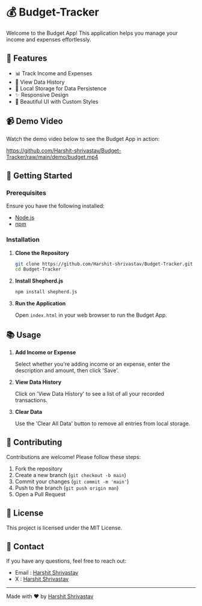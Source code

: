 # 💰 Budget-Tracker

Welcome to the Budget App! This application helps you manage your income and expenses effortlessly.

## 🌟 Features

- 📊 Track Income and Expenses
- 📆 View Data History
- 💾 Local Storage for Data Persistence
- ✨ Responsive Design
- 🎨 Beautiful UI with Custom Styles

## 📹 Demo Video

Watch the demo video below to see the Budget App in action:

https://github.com/Harshit-shrivastav/Budget-Tracker/raw/main/demo/budget.mp4

## 🚀 Getting Started

### Prerequisites

Ensure you have the following installed:

- [Node.js](https://nodejs.org/)
- [npm](https://www.npmjs.com/)

### Installation

1. **Clone the Repository**

    ```sh
    git clone https://github.com/Harshit-shrivastav/Budget-Tracker.git
    cd Budget-Tracker
    ```

2. **Install Shepherd.js**

    ```sh
    npm install shepherd.js
    ```

3. **Run the Application**

    Open `index.html` in your web browser to run the Budget App.

## 📚 Usage

1. **Add Income or Expense**

    Select whether you're adding income or an expense, enter the description and amount, then click 'Save'.

2. **View Data History**

    Click on 'View Data History' to see a list of all your recorded transactions.

3. **Clear Data**

    Use the 'Clear All Data' button to remove all entries from local storage.

## 👥 Contributing

Contributions are welcome! Please follow these steps:

1. Fork the repository
2. Create a new branch (`git checkout -b main`)
3. Commit your changes (`git commit -m 'main'`)
4. Push to the branch (`git push origin man`)
5. Open a Pull Request

## 📝 License

This project is licensed under the MIT License.

## 📧 Contact

If you have any questions, feel free to reach out:

- Email : [Harshit Shrivastav](mailto:cchs@duck.com)
- X : [Harshit Shrivastav](https://x.com/asynkronus)
---

Made with ❤️ by [Harshit Shrivastav](https://github.com/Harshit-shrivastav)
